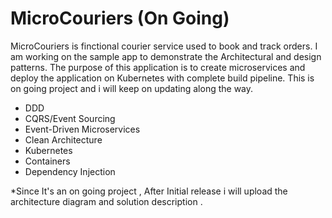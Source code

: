 # MicroCouriers (On Going)

MicroCouriers is finctional courier service used to book and track orders. I am working on the sample app to demonstrate the  Architectural and design patterns. The purpose of this application is to create microservices and deploy the application on Kubernetes with complete build pipeline. This is on going project and i will keep on updating along the way. 

* DDD
* CQRS/Event Sourcing
* Event-Driven Microservices
* Clean Architecture
* Kubernetes
* Containers
* Dependency Injection


*Since It's an on going project ,  After Initial release i will upload the architecture diagram and solution description .
